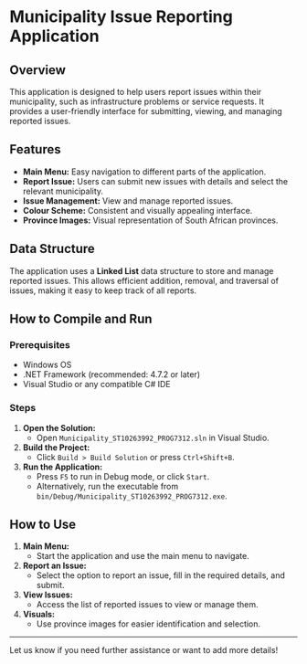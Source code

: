 # Municipality Issue Reporting Application

## Overview

This application is designed to help users report issues within their municipality, such as infrastructure problems or service requests. It provides a user-friendly interface for submitting, viewing, and managing reported issues.

## Features

- **Main Menu:** Easy navigation to different parts of the application.
- **Report Issue:** Users can submit new issues with details and select the relevant municipality.
- **Issue Management:** View and manage reported issues.
- **Colour Scheme:** Consistent and visually appealing interface.
- **Province Images:** Visual representation of South African provinces.

## Data Structure

The application uses a **Linked List** data structure to store and manage reported issues. This allows efficient addition, removal, and traversal of issues, making it easy to keep track of all reports.

## How to Compile and Run

### Prerequisites

- Windows OS
- .NET Framework (recommended: 4.7.2 or later)
- Visual Studio or any compatible C# IDE

### Steps

1. **Open the Solution:**
   - Open `Municipality_ST10263992_PROG7312.sln` in Visual Studio.
2. **Build the Project:**
   - Click `Build > Build Solution` or press `Ctrl+Shift+B`.
3. **Run the Application:**
   - Press `F5` to run in Debug mode, or click `Start`.
   - Alternatively, run the executable from `bin/Debug/Municipality_ST10263992_PROG7312.exe`.

## How to Use

1. **Main Menu:**
   - Start the application and use the main menu to navigate.
2. **Report an Issue:**
   - Select the option to report an issue, fill in the required details, and submit.
3. **View Issues:**
   - Access the list of reported issues to view or manage them.
4. **Visuals:**
   - Use province images for easier identification and selection.

---

Let us know if you need further assistance or want to add more details!
